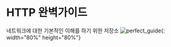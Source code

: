 # HTTP 완벽가이드
네트워크에 대한 기본적인 이해를 하기 위한 저장소
![perfect_guide](https://github.com/jemok96/-http-perfect-guide/assets/91232870/494b1989-36fc-4c96-b446-80ea91e1819a){: width="80%" height="80%"}
